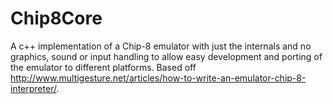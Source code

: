# Chip8Core
A c++ implementation of a Chip-8 emulator with just the internals and no graphics, sound or input handling to allow easy development and porting of the emulator to different platforms. Based off http://www.multigesture.net/articles/how-to-write-an-emulator-chip-8-interpreter/.
